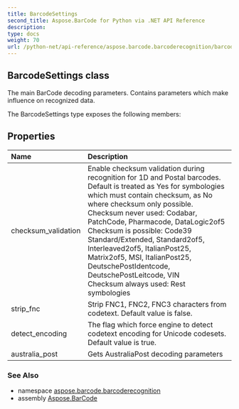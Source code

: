 ```yaml
---
title: BarcodeSettings
second_title: Aspose.BarCode for Python via .NET API Reference
description: 
type: docs
weight: 70
url: /python-net/api-reference/aspose.barcode.barcoderecognition/barcodesettings/
---
```


## BarcodeSettings class

The main BarCode decoding parameters. Contains parameters which make influence on recognized data.

The BarcodeSettings type exposes the following members:
## Properties
| Name | Description |
| :- | :- |
|checksum_validation|Enable checksum validation during recognition for 1D and Postal barcodes.<br/>        Default is treated as Yes for symbologies which must contain checksum, as No where checksum only possible.<br/>        Checksum never used: Codabar, PatchCode, Pharmacode, DataLogic2of5<br/>        Checksum is possible: Code39 Standard/Extended, Standard2of5, Interleaved2of5, ItalianPost25, Matrix2of5, MSI, ItalianPost25, DeutschePostIdentcode, DeutschePostLeitcode, VIN<br/>        Checksum always used: Rest symbologies|
|strip_fnc|Strip FNC1, FNC2, FNC3 characters from codetext. Default value is false.|
|detect_encoding|The flag which force engine to detect codetext encoding for Unicode codesets. Default value is true.|
|australia_post|Gets AustraliaPost decoding parameters|

### See Also

* namespace [aspose.barcode.barcoderecognition](/barcode/python-net/api-reference/aspose.barcode.barcoderecognition/)
* assembly [Aspose.BarCode](/barcode/python-net/api-reference/)


